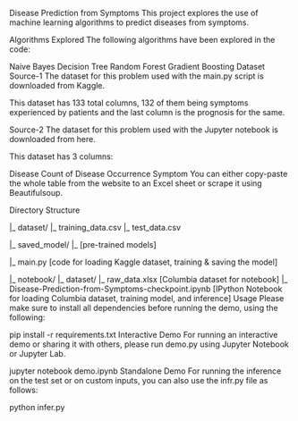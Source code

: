 Disease Prediction from Symptoms
This project explores the use of machine learning algorithms to predict diseases from symptoms.

Algorithms Explored
The following algorithms have been explored in the code:

Naive Bayes
Decision Tree
Random Forest
Gradient Boosting
Dataset
Source-1
The dataset for this problem used with the main.py script is downloaded from Kaggle.

This dataset has 133 total columns, 132 of them being symptoms experienced by patients and the last column is the prognosis for the same.

Source-2
The dataset for this problem used with the Jupyter notebook is downloaded from here.

This dataset has 3 columns:

Disease
Count of Disease Occurrence
Symptom
You can either copy-paste the whole table from the website to an Excel sheet or scrape it using Beautifulsoup.

Directory Structure

|_ dataset/
         |_ training_data.csv
         |_ test_data.csv

|_ saved_model/
         |_ [pre-trained models]

|_ main.py [code for loading Kaggle dataset, training & saving the model]

|_ notebook/
         |_ dataset/
                  |_ raw_data.xlsx [Columbia dataset for notebook]
         |_ Disease-Prediction-from-Symptoms-checkpoint.ipynb [IPython Notebook for loading Columbia dataset, training model, and inference]
Usage
Please make sure to install all dependencies before running the demo, using the following:


pip install -r requirements.txt
Interactive Demo
For running an interactive demo or sharing it with others, please run demo.py using Jupyter Notebook or Jupyter Lab.


jupyter notebook demo.ipynb
Standalone Demo
For running the inference on the test set or on custom inputs, you can also use the infr.py file as follows:


python infer.py
